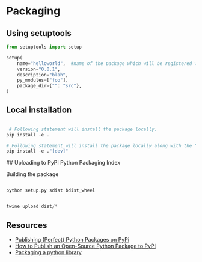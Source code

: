 # Packaging


## Using setuptools

```python
from setuptools import setup

setup(
    name="helloworld",  #name of the package which will be registered with PyPI
    version="0.0.1",
    description="blah",
    py_modules=["foo"],
    package_dir={"": "src"},
)

```

## Local installation

```python

 # Following statement will install the package locally.
pip install -e .

# Following statement will install the package locally along with the "dev" package.
pip install -e ."[dev]"
```


## Uploading to PyPI Python Packaging Index

Building the package

```shell

python setup.py sdist bdist_wheel
```

```python

twine upload dist/*
```


## Resources

* [Publishing (Perfect) Python Packages on PyPi](https://www.youtube.com/watch?v=GIF3LaRqgXo&t=1473s)
* [How to Publish an Open-Source Python Package to PyPI](https://realpython.com/pypi-publish-python-package/)
* [Packaging a python library](https://blog.ionelmc.ro/2014/05/25/python-packaging/)
